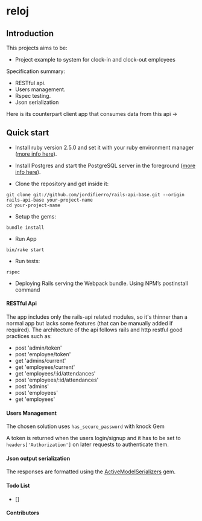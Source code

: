 
# reloj

## Introduction

This projects aims to be:

* Project example to system for clock-in and clock-out employees

Specification summary:

* RESTful api.
* Users management.
* Rspec testing.
* Json serialization

Here is its counterpart client app that consumes data from this api ->


## Quick start

* Install ruby version 2.5.0 and set it with your ruby environment manager
([more info here](https://www.ruby-lang.org/en/documentation/installation/)).

* Install Postgres and start the PostgreSQL server in the foreground
([more info here](https://wiki.postgresql.org/wiki/Detailed_installation_guides)).

* Clone the repository and get inside it:
```
git clone git://github.com/jordifierro/rails-api-base.git --origin rails-api-base your-project-name
cd your-project-name
```

* Setup the gems:
```
bundle install
```

* Run App
```
bin/rake start
```

* Run tests:
```
rspec
```
* Deploying
Rails serving the Webpack bundle. Using NPM’s postinstall command

#### RESTful Api
The app includes only the rails-api related modules,
so it's thinner than a normal app but lacks some features
(that can be manually added if required).
The architecture of the api follows rails and http restful good practices
such as:
* post 'admin/token' 
* post 'employee/token'
* get 'admins/current'
* get 'employees/current'
* get 'employees/:id/attendances'
* post 'employees/:id/attendances'
* post 'admins' 
* post 'employees' 
* get 'employees'

#### Users Management
The chosen solution uses `has_secure_password` with knock Gem

A token is returned when the users login/signup
and it has to be set to `headers['Authorization']`
on later requests to authenticate them.

#### Json output serialization
The responses are formatted using the
[ActiveModelSerializers](https://github.com/rails-api/active_model_serializers)
gem.

#### Todo List
- [] 

#### Contributors